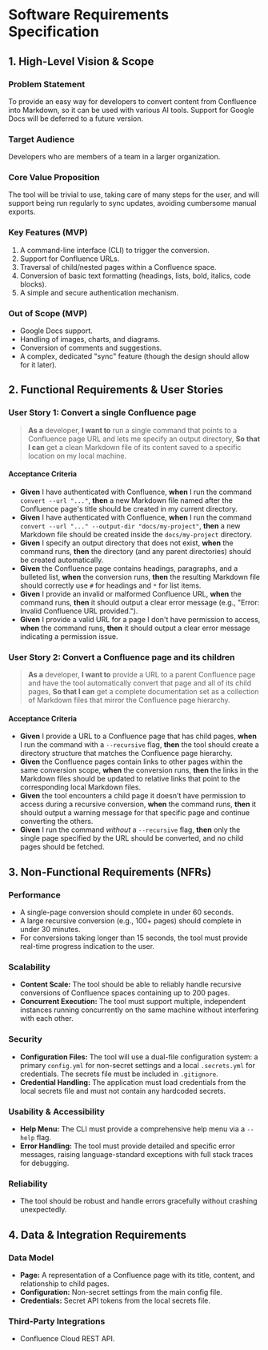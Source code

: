 # Software Requirements Specification

## 1. High-Level Vision & Scope

### Problem Statement
To provide an easy way for developers to convert content from Confluence into Markdown, so it can be used with various AI tools. Support for Google Docs will be deferred to a future version.

### Target Audience
Developers who are members of a team in a larger organization.

### Core Value Proposition
The tool will be trivial to use, taking care of many steps for the user, and will support being run regularly to sync updates, avoiding cumbersome manual exports.

### Key Features (MVP)
1.  A command-line interface (CLI) to trigger the conversion.
2.  Support for Confluence URLs.
3.  Traversal of child/nested pages within a Confluence space.
4.  Conversion of basic text formatting (headings, lists, bold, italics, code blocks).
5.  A simple and secure authentication mechanism.

### Out of Scope (MVP)
*   Google Docs support.
*   Handling of images, charts, and diagrams.
*   Conversion of comments and suggestions.
*   A complex, dedicated "sync" feature (though the design should allow for it later).

## 2. Functional Requirements & User Stories

### User Story 1: Convert a single Confluence page
> **As a** developer,
> **I want to** run a single command that points to a Confluence page URL and lets me specify an output directory,
> **So that I can** get a clean Markdown file of its content saved to a specific location on my local machine.

#### Acceptance Criteria
*   **Given** I have authenticated with Confluence, **when** I run the command `convert --url "..."`, **then** a new Markdown file named after the Confluence page's title should be created in my current directory.
*   **Given** I have authenticated with Confluence, **when** I run the command `convert --url "..." --output-dir "docs/my-project"`, **then** a new Markdown file should be created inside the `docs/my-project` directory.
*   **Given** I specify an output directory that does not exist, **when** the command runs, **then** the directory (and any parent directories) should be created automatically.
*   **Given** the Confluence page contains headings, paragraphs, and a bulleted list, **when** the conversion runs, **then** the resulting Markdown file should correctly use `#` for headings and `*` for list items.
*   **Given** I provide an invalid or malformed Confluence URL, **when** the command runs, **then** it should output a clear error message (e.g., "Error: Invalid Confluence URL provided.").
*   **Given** I provide a valid URL for a page I don't have permission to access, **when** the command runs, **then** it should output a clear error message indicating a permission issue.

### User Story 2: Convert a Confluence page and its children
> **As a** developer,
> **I want to** provide a URL to a parent Confluence page and have the tool automatically convert that page and all of its child pages,
> **So that I can** get a complete documentation set as a collection of Markdown files that mirror the Confluence page hierarchy.

#### Acceptance Criteria
*   **Given** I provide a URL to a Confluence page that has child pages, **when** I run the command with a `--recursive` flag, **then** the tool should create a directory structure that matches the Confluence page hierarchy.
*   **Given** the Confluence pages contain links to other pages within the same conversion scope, **when** the conversion runs, **then** the links in the Markdown files should be updated to relative links that point to the corresponding local Markdown files.
*   **Given** the tool encounters a child page it doesn't have permission to access during a recursive conversion, **when** the command runs, **then** it should output a warning message for that specific page and continue converting the others.
*   **Given** I run the command *without* a `--recursive` flag, **then** only the single page specified by the URL should be converted, and no child pages should be fetched.

## 3. Non-Functional Requirements (NFRs)

### Performance
*   A single-page conversion should complete in under 60 seconds.
*   A large recursive conversion (e.g., 100+ pages) should complete in under 30 minutes.
*   For conversions taking longer than 15 seconds, the tool must provide real-time progress indication to the user.

### Scalability
*   **Content Scale:** The tool should be able to reliably handle recursive conversions of Confluence spaces containing up to 200 pages.
*   **Concurrent Execution:** The tool must support multiple, independent instances running concurrently on the same machine without interfering with each other.

### Security
*   **Configuration Files:** The tool will use a dual-file configuration system: a primary `config.yml` for non-secret settings and a local `.secrets.yml` for credentials. The secrets file must be included in `.gitignore`.
*   **Credential Handling:** The application must load credentials from the local secrets file and must not contain any hardcoded secrets.

### Usability & Accessibility
*   **Help Menu:** The CLI must provide a comprehensive help menu via a `--help` flag.
*   **Error Handling:** The tool must provide detailed and specific error messages, raising language-standard exceptions with full stack traces for debugging.

### Reliability
*   The tool should be robust and handle errors gracefully without crashing unexpectedly.

## 4. Data & Integration Requirements

### Data Model
*   **Page:** A representation of a Confluence page with its title, content, and relationship to child pages.
*   **Configuration:** Non-secret settings from the main config file.
*   **Credentials:** Secret API tokens from the local secrets file.

### Third-Party Integrations
*   Confluence Cloud REST API.
